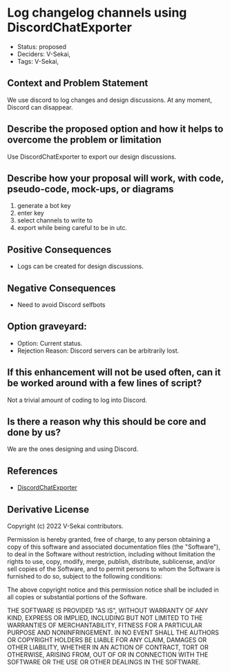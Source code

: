 # Log changelog channels using DiscordChatExporter
- Status: proposed <!-- draft | rejected | accepted | deprecated | superseded by -->
- Deciders: V-Sekai,
- Tags: V-Sekai,

## Context and Problem Statement

We use discord to log changes and design discussions. At any moment, Discord can disappear.

## Describe the proposed option and how it helps to overcome the problem or limitation

Use DiscordChatExporter to export our design discussions.

## Describe how your proposal will work, with code, pseudo-code, mock-ups, or diagrams

1. generate a bot key
1. enter key
2. select channels to write to
3. export while being careful to be in utc.

## Positive Consequences <!-- optional -->

- Logs can be created for design discussions.

## Negative Consequences <!-- optional -->

- Need to avoid Discord selfbots

## Option graveyard: <!-- same as above -->

- Option: Current status.
- Rejection Reason: Discord servers can be arbitrarily lost.

## If this enhancement will not be used often, can it be worked around with a few lines of script?

Not a trivial amount of coding to log into Discord.

## Is there a reason why this should be core and done by us?

We are the ones designing and using Discord.

## References <!-- optional and numbers of links can vary -->

- [DiscordChatExporter](
https://github.com/Tyrrrz/DiscordChatExporter) <!-- example: Refined by [xxx](yyyymmdd-xxx.md) -->

## Derivative License

Copyright (c) 2022 V-Sekai contributors.

Permission is hereby granted, free of charge, to any person obtaining a copy
of this software and associated documentation files (the "Software"), to deal
in the Software without restriction, including without limitation the rights
to use, copy, modify, merge, publish, distribute, sublicense, and/or sell
copies of the Software, and to permit persons to whom the Software is
furnished to do so, subject to the following conditions:

The above copyright notice and this permission notice shall be included in all
copies or substantial portions of the Software.

THE SOFTWARE IS PROVIDED "AS IS", WITHOUT WARRANTY OF ANY KIND, EXPRESS OR
IMPLIED, INCLUDING BUT NOT LIMITED TO THE WARRANTIES OF MERCHANTABILITY,
FITNESS FOR A PARTICULAR PURPOSE AND NONINFRINGEMENT. IN NO EVENT SHALL THE
AUTHORS OR COPYRIGHT HOLDERS BE LIABLE FOR ANY CLAIM, DAMAGES OR OTHER
LIABILITY, WHETHER IN AN ACTION OF CONTRACT, TORT OR OTHERWISE, ARISING FROM,
OUT OF OR IN CONNECTION WITH THE SOFTWARE OR THE USE OR OTHER DEALINGS IN THE
SOFTWARE.
